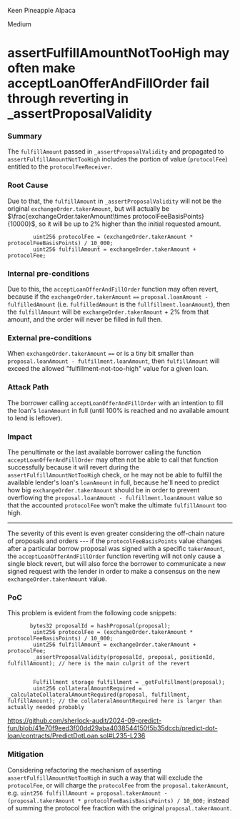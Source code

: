 Keen Pineapple Alpaca

Medium

# assertFulfillAmountNotTooHigh may often make acceptLoanOfferAndFillOrder fail through reverting in _assertProposalValidity

### Summary

The `fulfillAmount` passed in `_assertProposalValidity` and propagated to `assertFulfillAmountNotTooHigh` includes the portion of value (`protocolFee`) entitled to the `protocolFeeReceiver`.

### Root Cause

Due to that, the `fulfillAmount` in `_assertProposalValidity` will not be the original `exchangeOrder.takerAmount`, but will actually be $\\frac{exchangeOrder.takerAmount\times protocolFeeBasisPoints}{10000}\$, so it will be up to 2% higher than the initial requested amount.

```solidity
        uint256 protocolFee = (exchangeOrder.takerAmount * protocolFeeBasisPoints) / 10_000;
        uint256 fulfillAmount = exchangeOrder.takerAmount + protocolFee;
```

### Internal pre-conditions

Due to this, the `acceptLoanOfferAndFillOrder` function may often revert, because if the `exchangeOrder.takerAmount` `==` `proposal.loanAmount - fulfilledAmount` (i.e. `fulfilledAmount` is the `fullfillment.loanAmount`), then the `fulfillAmount` will be `exchangeOrder.takerAmount` + 2% from that amount, and the order will never be filled in full then.

### External pre-conditions

When `exchangeOrder.takerAmount` `==` or is a tiny bit smaller than `proposal.loanAmount - fulfillment.loanAmount`, then `fulfillAmount` will exceed the allowed "fulfillment-not-too-high" value for a given loan.

### Attack Path

The borrower calling `acceptLoanOfferAndFillOrder` with an intention to fill the loan's `loanAmount` in full (until 100% is reached and no available amount to lend is leftover).

### Impact

The penultimate or the last available borrower calling the function `acceptLoanOfferAndFillOrder` may often not be able to call that function successfully because it will revert during the `assertFulfillAmountNotTooHigh` check, or he may not be able to fulfill the available lender's loan's `loanAmount` in full, because he'll need to predict how big `exchangeOrder.takerAmount` should be in order to prevent overflowing the `proposal.loanAmount - fulfillment.loanAmount` value so that the accounted `protocolFee` won't make the ultimate `fulfillAmount` too high.


---

The severity of this event is even greater considering the off-chain nature of proposals and orders --- if the `protocolFeeBasisPoints` value changes after a particular borrow proposal was signed with a specific `takerAmount`, the `acceptLoanOfferAndFillOrder` function reverting will not only cause a single block revert, but will also force the borrower to communicate a new signed request with the lender in order to make a consensus on the new `exchangeOrder.takerAmount` value.

### PoC

This problem is evident from the following code snippets:
```solidity
       bytes32 proposalId = hashProposal(proposal);
        uint256 protocolFee = (exchangeOrder.takerAmount * protocolFeeBasisPoints) / 10_000;
        uint256 fulfillAmount = exchangeOrder.takerAmount + protocolFee;
        _assertProposalValidity(proposalId, proposal, positionId, fulfillAmount); // here is the main culprit of the revert


        Fulfillment storage fulfillment = _getFulfillment(proposal);
        uint256 collateralAmountRequired = _calculateCollateralAmountRequired(proposal, fulfillment, fulfillAmount); // the collateralAmountRequired here is larger than actually needed probably
```

https://github.com/sherlock-audit/2024-09-predict-fun/blob/41e70f9eed3f00dd29aba4038544150f5b35dccb/predict-dot-loan/contracts/PredictDotLoan.sol#L235-L236

### Mitigation

Considering refactoring the mechanism of asserting `assertFulfillAmountNotTooHigh` in such a way that will exclude the `protocolFee`, or will charge the `protocolFee` from the `proposal.takerAmount`, e.g. `uint256 fulfillAmount = proposal.takerAmount - (proposal.takerAmount * protocolFeeBasisBasisPoints) / 10_000;` instead of summing the protocol fee fraction with the original `proposal.takerAmount`.